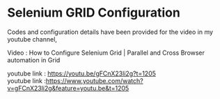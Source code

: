 # Selenium GRID Configuration

Codes and configuration details have been provided for the video in my youtube channel,

Video : How to Configure Selenium Grid | Parallel and Cross Browser automation in Grid

youtube link : https://youtu.be/gFCnX23li2g?t=1205         
youtube link :https://www.youtube.com/watch?v=gFCnX23li2g&feature=youtu.be&t=1205
